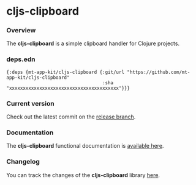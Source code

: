 
# cljs-clipboard

### Overview

The <strong>cljs-clipboard</strong> is a simple clipboard handler for Clojure projects.

### deps.edn

```
{:deps {mt-app-kit/cljs-clipboard {:git/url "https://github.com/mt-app-kit/cljs-clipboard"
                                   :sha     "xxxxxxxxxxxxxxxxxxxxxxxxxxxxxxxxxxxxxxxx"}}}
```

### Current version

Check out the latest commit on the [release branch](https://github.com/mt-app-kit/cljs-clipboard/tree/release).

### Documentation

The <strong>cljs-clipboard</strong> functional documentation is [available here](https://mt-app-kit.github.io/cljs-clipboard).

### Changelog

You can track the changes of the <strong>cljs-clipboard</strong> library [here](CHANGES.md).

